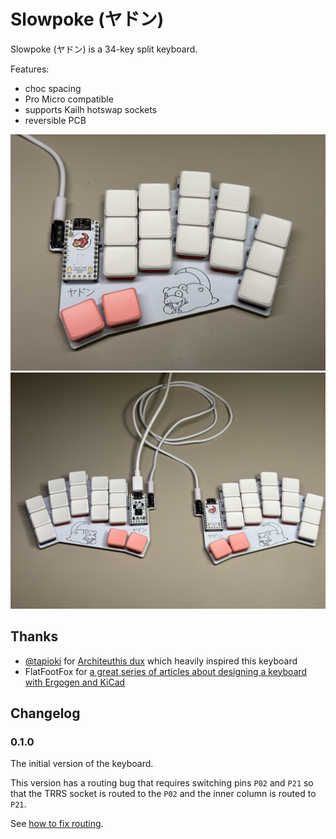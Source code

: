 # Slowpoke (ヤドン)
Slowpoke (ヤドン) is a 34-key split keyboard.

Features:
* choc spacing
* Pro Micro compatible
* supports Kailh hotswap sockets
* reversible PCB

![Slowpoke - right half](docs/images/slowpoke1.jpg)
![Slowpoke - both halves](docs/images/slowpoke2.jpg) 

## Thanks
* [@tapioki](https://github.com/tapioki) for [Architeuthis dux](https://github.com/tapioki/cephalopoda/tree/main/Architeuthis%20dux) which heavily inspired this keyboard
* FlatFootFox for [a great series of articles about designing a keyboard with Ergogen and KiCad](https://flatfootfox.com/ergogen-introduction/)


## Changelog
### 0.1.0
The initial version of the keyboard.

This version has a routing bug that requires switching pins `P02` and `P21` so that the TRRS socket is routed to the `P02` and the inner column is routed to `P21`.

See [how to fix routing](docs/routing-fix.md).
